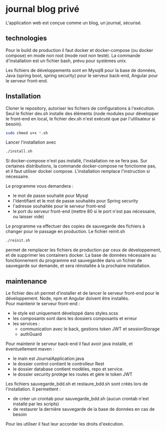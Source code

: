 # journal blog privé

L'application web est conçue comme un blog, un journal, sécurisé.

## technologies  

Pour le build de production il faut docker et docker-compose (ou docker compose) en mode non root (mode root non testé). La commande d'installation est un fichier bash, prévu pour systèmes unix.

Les fichiers de développements sont en Mysql8 pour la base de données, Java (spring boot, spring security) pour le serveur back-end, Angular pour le serveur front-end.     

## Installation  

Cloner le repository, autoriser les fichiers de configurations à l'exécution. Seul le fichier dev.sh installe des éléments (node modules pour développer le front-end en local, le fichier dev.sh n'est exécuté que par l'utilisateur si besoin).   
```bash
sudo chmod u+x *.sh
``` 

Lancer l'installation avec   
```bash
./install.sh
```

Si docker-compose n'est pas installé, l'installation ne se fera pas. Sur certaines distributions, la commande docker-compose ne fonctionne pas, et il faut utiliser docker compose. L'installation remplace l'instruction si nécessaire.

Le programme vous demandera :  
- le mot de passe souhaité pour Mysql  
- l'identifiant et le mot de passe souhaités pour Spring security    
- l'adresse souhaitée pour le serveur front-end    
- le port du serveur front-end (mettre 80 si le port n'est pas nécessaire, ou laisser vide)  


Le programme va effectuer des copies de sauvegarde des fichiers à changer pour le passage en production. Le fichier reinit.sh
```bash
./reinit.sh
``` 
permet de remplacer les fichiers de production par ceux de développement, et de supprimer les containers docker. La base de données nécessaire au fonctionnement du programme est sauvegardée dans un fichier de sauvegarde sur demande, et sera réinstallée à la prochaine installation.

## maintenance  

Le fichier dev.sh permet d'installer et de lancer le serveur front-end pour le développement. Node, npm et Angular doivent être installés.    
Pour maintenir le serveur front-end :  
- le style est uniquement développé dans styles.scss  
- les composants sont dans les dossiers composants et erreur
- les services :
    - communication avec le back, gestions token JWT et sessionStorage  
    - authGuard  


Pour maintenir le serveur back-end il faut avoir java installé, et éventuellement maven : 
- le main est JournalApplication.java  
- le dossier control contient le controlleur Rest  
- le dossier database contient modèles, repo et service. 
- le dossier security protège les routes et gère le token JWT  


Les fichiers sauvegarde_bdd.sh et restaure_bdd.sh sont créés lors de l'installation. Il permettent : 
- de créer un crontab pour sauvegarde_bdd.sh (aucun crontab n'est installé par les scripts)  
- de restaurer la dernière sauvegarde de la base de données en cas de besoin  

Pour les utiliser il faut leur accorder les droits d'exécution.


